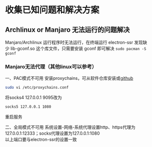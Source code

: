 # 收集已知问题和解决方案

## Archlinux or Manjaro 无法运行的问题解决
Manjaro/Archlinux 运行程序时无法运行，在终端运行 electron-ssr 发现缺少 lib-gconf.so 这个库文件，只需要安装 gconf 即可解决
`sudo pacman -S gconf`

### Manjaro无法代理（其他linux可以参考）
一、PAC模式不可用
安装proxychains，可从软件仓库安装或[github](https://github.com/rofl0r/proxychains-ng.git)
``` bash
sudo vi /etc/proxychains.conf
```
将socks4 127.0.0.1 9095改为
```bash
socks5 127.0.0.1 1080
```
重启服务

二、全局模式不可用
系统设置-网络-系统代理设置http、https代理为127.0.0.1:12333；socks代理设置为127.0.0.1:1080<br>
以上端口要与electron-ssr的设置一致